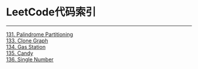 # LeetCode代码索引

------
[131. Palindrome Partitioning](https://github.com/wuleibupt/Algorithm/blob/master/leetcode/partition.cpp)<br>
[133. Clone Graph](https://github.com/wuleibupt/Algorithm/blob/master/leetcode/cloneGraph.cpp)<br>
[134. Gas Station](https://github.com/wuleibupt/Algorithm/blob/master/leetcode/gas-station.cpp)<br>
[135. Candy](https://github.com/wuleibupt/Algorithm/blob/master/leetcode/candy.cpp)<br>
[136. Single Number](https://github.com/wuleibupt/Algorithm/blob/master/leetcode/singleNumber1.cpp)<br>